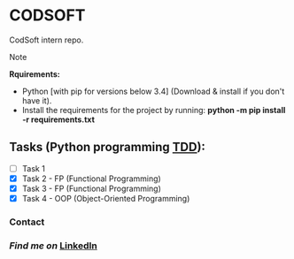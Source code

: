 # CODSOFT
CodSoft intern repo.

> [!NOTE]
> __Rquirements:__
> * Python [with pip for versions below 3.4] (Download & install if you don't have it).
> * Install the requirements for the project by running: __python -m pip install -r requirements.txt__

## Tasks (Python programming [TDD](https://en.wikipedia.org/wiki/Test-driven_development)):
- [ ] Task 1
- [x] Task 2 - FP (Functional Programming)
- [x] Task 3 - FP (Functional Programming)
- [x] Task 4 - OOP (Object-Oriented Programming)

### __Contact__
### _Find me on_ [LinkedIn](https://www.linkedin.com/in/mpho-aphane-307184125/)